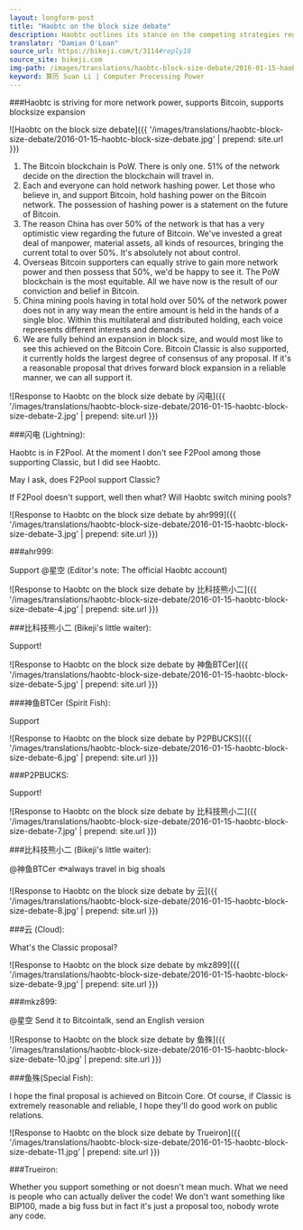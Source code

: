 ```yaml
---
layout: longform-post
title: "Haobtc on the block size debate"
description: Haobtc outlines its stance on the competing strategies regarding blocksize expansion.
translator: "Damian O'Loan"
source_url: https://bikeji.com/t/3114#reply10
source_site: bikeji.com
img-path: /images/translations/haobtc-block-size-debate/2016-01-15-haobtc-block-size-debate.jpg
keyword: 算历 Suan Li | Computer Processing Power
---
```

###Haobtc is striving for more network power, supports Bitcoin, supports blocksize expansion

![Haobtc on the block size debate]({{ '/images/translations/haobtc-block-size-debate/2016-01-15-haobtc-block-size-debate.jpg' | prepend: site.url }})

1. The Bitcoin blockchain is PoW. There is only one. 51% of the network decide on the direction the blockchain will travel in.
2. Each and everyone can hold network hashing power. Let those who believe in, and support Bitcoin, hold hashing power on the Bitcoin network. The possession of hashing power is a statement on the future of Bitcoin.
3. The reason China has over 50% of the network is that has a very optimistic view regarding the future of Bitcoin. We've invested a great deal of manpower, material assets, all kinds of resources, bringing the current total to over 50%. It's absolutely not about control.
4. Overseas Bitcoin supporters can equally strive to gain more network power and then possess that 50%, we'd be happy to see it. The PoW blockchain is the most equitable. All we have now is the result of our conviction and belief in Bitcoin.
5. China mining pools having in total hold over 50% of the network power does not in any way mean the entire amount is held in the hands of a single bloc. Within this multilateral and distributed holding, each voice represents different interests and demands.
6. We are fully behind an expansion in block size, and would most like to see this achieved on the Bitcoin Core. Bitcoin Classic is also supported, it currently holds the largest degree of consensus of any proposal. If it's a reasonable proposal that drives forward block expansion in a reliable manner, we can all support it.

![Response to Haobtc on the block size debate by 闪电]({{ '/images/translations/haobtc-block-size-debate/2016-01-15-haobtc-block-size-debate-2.jpg' | prepend: site.url }})

###闪电 (Lightning):

Haobtc is in F2Pool. At the moment I don't see F2Pool among those supporting Classic, but I did see Haobtc.

May I ask, does F2Pool support Classic?

If F2Pool doesn't support, well then what? Will Haobtc switch mining pools?

![Response to Haobtc on the block size debate by ahr999]({{ '/images/translations/haobtc-block-size-debate/2016-01-15-haobtc-block-size-debate-3.jpg' | prepend: site.url }})

###ahr999:

Support @星空 (Editor's note: The official Haobtc account)

![Response to Haobtc on the block size debate by 比科技熊小二]({{ '/images/translations/haobtc-block-size-debate/2016-01-15-haobtc-block-size-debate-4.jpg' | prepend: site.url }})

###比科技熊小二 (Bikeji's little waiter):

Support!

![Response to Haobtc on the block size debate by 神鱼BTCer]({{ '/images/translations/haobtc-block-size-debate/2016-01-15-haobtc-block-size-debate-5.jpg' | prepend: site.url }})

###神鱼BTCer (Spirit Fish):

Support

![Response to Haobtc on the block size debate by P2PBUCKS]({{ '/images/translations/haobtc-block-size-debate/2016-01-15-haobtc-block-size-debate-6.jpg' | prepend: site.url }})

###P2PBUCKS:

Support!

![Response to Haobtc on the block size debate by 比科技熊小二]({{ '/images/translations/haobtc-block-size-debate/2016-01-15-haobtc-block-size-debate-7.jpg' | prepend: site.url }})

###比科技熊小二 (Bikeji's little waiter):

@神鱼BTCer 🐟always travel in big shoals

![Response to Haobtc on the block size debate by 云]({{ '/images/translations/haobtc-block-size-debate/2016-01-15-haobtc-block-size-debate-8.jpg' | prepend: site.url }})

###云 (Cloud):

What's the Classic proposal?

![Response to Haobtc on the block size debate by mkz899]({{ '/images/translations/haobtc-block-size-debate/2016-01-15-haobtc-block-size-debate-9.jpg' | prepend: site.url }})

###mkz899:

@星空 Send it to Bitcointalk, send an English version

![Response to Haobtc on the block size debate by 鱼殊]({{ '/images/translations/haobtc-block-size-debate/2016-01-15-haobtc-block-size-debate-10.jpg' | prepend: site.url }})

###鱼殊(Special Fish):

I hope the final proposal is achieved on Bitcoin Core. Of course, if Classic is extremely reasonable and reliable, I hope they'll do good work on public relations.

![Response to Haobtc on the block size debate by Trueiron]({{ '/images/translations/haobtc-block-size-debate/2016-01-15-haobtc-block-size-debate-11.jpg' | prepend: site.url }})

###Trueiron:

Whether you support something or not doesn't mean much. What we need is people who can actually deliver the code! We don't want something like BIP100, made a big fuss but in fact it's just a proposal too, nobody wrote any code.
